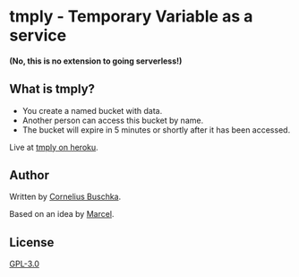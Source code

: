 # tmply - Temporary Variable as a service

#### (No, this is no extension to going serverless!)

## What is tmply?
* You create a named bucket with data.
* Another person can access this bucket by name.
* The bucket will expire in 5 minutes or shortly after it has been accessed.

Live at [tmply on heroku](https://tmply.herokuapp.com).

## Author
Written by [Cornelius Buschka](https.//github.com/cbuschka).

Based on an idea by [Marcel](https://github.com/niesfisch).

## License

[GPL-3.0](LICENSE)
